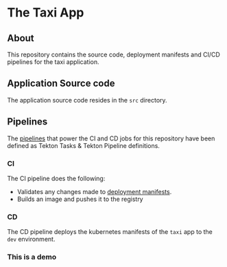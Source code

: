 # The Taxi App

## About

This repository contains the source code, deployment manifests and CI/CD pipelines for the taxi application.

## Application Source code

The application source code resides in the `src` directory.

## Pipelines

The [pipelines](./pipelines) that power the CI and CD jobs for this repository have been defined as Tekton Tasks & Tekton Pipeline definitions.

### CI

The CI pipeline does the following:

- Validates any changes made to [deployment manifests](./deploy).
- Builds an image and pushes it to the registry

### CD

The CD pipeline deploys the kubernetes manifests of the `taxi` app to the `dev` environment.

### This is a demo
